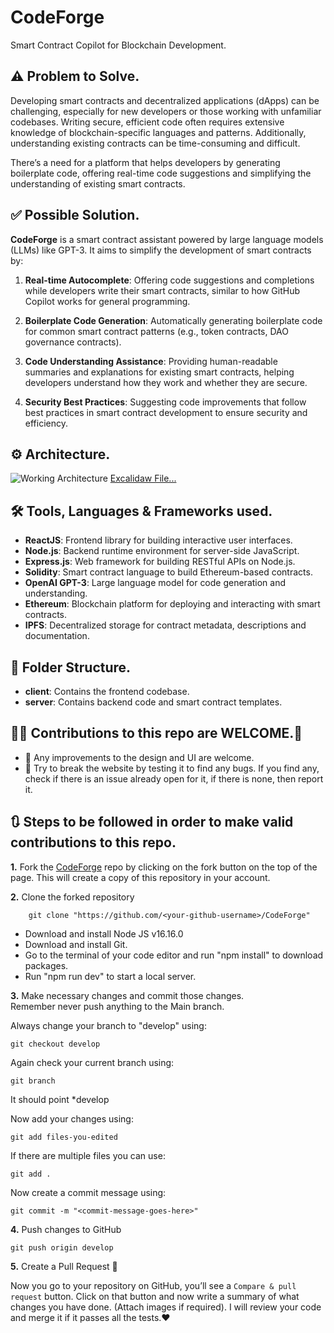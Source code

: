 # CodeForge

Smart Contract Copilot for Blockchain Development.

## ⚠️ Problem to Solve.

Developing smart contracts and decentralized applications (dApps) can be challenging, especially for new developers or those working with unfamiliar codebases. Writing secure, efficient code often requires extensive knowledge of blockchain-specific languages and patterns. Additionally, understanding existing contracts can be time-consuming and difficult.

There’s a need for a platform that helps developers by generating boilerplate code, offering real-time code suggestions and simplifying the understanding of existing smart contracts.

## ✅ Possible Solution.

**CodeForge** is a smart contract assistant powered by large language models (LLMs) like GPT-3. It aims to simplify the development of smart contracts by:

1. **Real-time Autocomplete**: Offering code suggestions and completions while developers write their smart contracts, similar to how GitHub Copilot works for general programming.
   
2. **Boilerplate Code Generation**: Automatically generating boilerplate code for common smart contract patterns (e.g., token contracts, DAO governance contracts).
   
3. **Code Understanding Assistance**: Providing human-readable summaries and explanations for existing smart contracts, helping developers understand how they work and whether they are secure.

4. **Security Best Practices**: Suggesting code improvements that follow best practices in smart contract development to ensure security and efficiency.

## ⚙️ Architecture.

![Working Architecture](./)
[Excalidaw File...](./)

## 🛠 Tools, Languages & Frameworks used.

- **ReactJS**: Frontend library for building interactive user interfaces.
- **Node.js**: Backend runtime environment for server-side JavaScript.
- **Express.js**: Web framework for building RESTful APIs on Node.js.
- **Solidity**: Smart contract language to build Ethereum-based contracts.
- **OpenAI GPT-3**: Large language model for code generation and understanding.
- **Ethereum**: Blockchain platform for deploying and interacting with smart contracts.
- **IPFS**: Decentralized storage for contract metadata, descriptions and documentation.

## 📂 Folder Structure.

* **client**: Contains the frontend codebase.
* **server**: Contains backend code and smart contract templates.

## 🧑‍💻 Contributions to this repo are WELCOME.👋

* 🎨 Any improvements to the design and UI are welcome.
* 🔨 Try to break the website by testing it to find any bugs. If you find any, check if there is an issue already open for it, if there is none, then report it.

## 🔃 Steps to be followed in order to make valid contributions to this repo.

**1.** Fork the [CodeForge](https://github.com/mrinnnmoy/CodeForge) repo by clicking on the fork button on the top of the page. This will create a copy of this repository in your account.

**2.** Clone the forked repository

        git clone "https://github.com/<your-github-username>/CodeForge"

* Download and install Node JS v16.16.0
* Download and install Git.
* Go to the terminal of your code editor and run "npm install" to download packages.
* Run "npm run dev" to start a local server.

**3.** Make necessary changes and commit those changes. <br />
Remember never push anything to the Main branch. <br />

Always change your branch to "develop" using:

    git checkout develop

Again check your current branch using:

    git branch

It should point \*develop

Now add your changes using:

    git add files-you-edited

If there are multiple files you can use:

    git add .

Now create a commit message using:

    git commit -m "<commit-message-goes-here>"

**4.** Push changes to GitHub

    git push origin develop

**5.** Create a Pull Request 👋<br>

Now you go to your repository on GitHub, you’ll see a `Compare & pull request` button. Click on that button and now write a summary of what changes you have done. (Attach images if required). I will review your code and merge it if it passes all the tests.❤️
